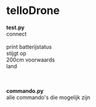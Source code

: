 # telloDrone

<b>test.py</b><br>
connect<br>  
print batterijstatus<br>
stijgt op<br>
200cm voorwaards<br>
land<br><br><br>

<b>commando.py</b><br>
alle commando's die mogelijk zijn


